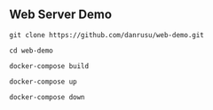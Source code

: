 ## Web Server Demo

```
git clone https://github.com/danrusu/web-demo.git

cd web-demo

docker-compose build

docker-compose up

docker-compose down
```